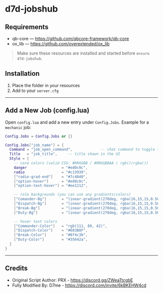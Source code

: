 # d7d-jobshub

## Requirements

- qb-core — https://github.com/qbcore-framework/qb-core
- ox_lib  — https://github.com/overextended/ox_lib

> Make sure these resources are installed and started before `ensure d7d-jobshub`.

## Installation

1. Place the folder in your resources
2. Add to your `server.cfg`
   
---

## Add a New Job (config.lua)

Open `config.lua` and add a new entry under `Config.Jobs`. Example for a `mechanic` job:

```lua
Config.Jobs = Config.Jobs or {}

Config.Jobs["job_name"] = {
  Command = "job_open_command",             -- chat command to toggle the hub
  Title   = "job_title",     -- title shown in the UI
  Style = {
    -- core colors (valid CSS: #RRGGBB / #RRGGBBAA / rgb()/rgba())
    danger                = "#ed0c0c",
    radio                 = "#c13939",
    ["radio-grad-end"]    = "#7c4040",
    ["option-hover"]      = "#ed0c0c",
    ["option-text-hover"] = "#ee1212",

    -- role backgrounds (you can use any gradients/colors)
    ["Comander-Bg"]       = "linear-gradient(270deg, rgba(16,15,15,0.566) 86%, rgba(142,119,68,1) 100%)",
    ["Dispatch-Bg"]       = "linear-gradient(270deg, rgba(16,15,15,0.566) 86%, #683B8F 100%)",
    ["Break-Bg"]          = "linear-gradient(270deg, rgba(16,15,15,0.566) 86%, #8f4c3b 100%)",
    ["Duty-Bg"]           = "linear-gradient(270deg, rgba(16,15,15,0.566) 86%, #558B47 100%)",

    -- hover text colors
    ["Commander-Color"]   = "rgb(111, 89, 42)",
    ["Dispatch-Color"]    = "#683B8F",
    ["Break-Color"]       = "#8f4c3b",
    ["Duty-Color"]        = "#35642a",
  }
}
```

----

## Credits

- Original Script Author: PRX - https://discord.gg/ZWeaTtcgbE
- Fully Modified By: D7me - https://discord.com/invite/6kBKEHW4cd
